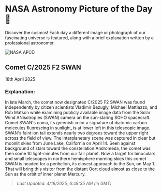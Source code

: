 
  # NASA Astronomy Picture of the Day 🌌

  Discover the cosmos! Each day a different image or photograph of our fascinating universe is featured, along with a brief explanation written by a professional astronomer.

![NASA APOD](https://apod.nasa.gov/apod/image/2504/C2025_F2SWAN_20250414_DEBartlett.jpg)

## Comet C/2025 F2 SWAN

18th April 2025

### Explanation: 

In late March, the comet now designated C/2025 F2 SWAN was found independently by citizen scientists Vladimir Bezugly, Michael Mattiazzo, and Rob Matson while examining publicly available image data from the Solar Wind ANisotropies (SWAN) camera on the sun-staring SOHO spacecraft. Comet SWAN's coma, its greenish color a signature of diatomic carbon molecules fluorescing in sunlight, is at lower left in this telescopic image. SWAN's faint ion tail extends nearly two degrees toward the upper right across the field of view. The interplanetary scene was captured in clear but moonlit skies from June Lake, California on April 14. Seen against background of stars toward the constellation Andromeda, the comet was then some 10 light-minutes from our fair planet. Now a target for binoculars and small telescopes in northern hemisphere morning skies this comet SWAN is headed for a perihelion, its closest approach to the Sun, on May 1. That will bring this visitor from the distant Oort cloud almost as close to the Sun as the orbit of inner planet Mercury.

> _Last Updated: 4/18/2025, 6:48:35 AM (in GMT)_
